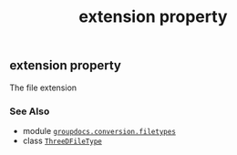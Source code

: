 ﻿---
title: extension property
second_title: GroupDocs.Conversion for Python via .NET API References
description: 
type: docs
weight: 300
url: /python-net/groupdocs.conversion.filetypes/threedfiletype/extension/
is_root: false
---

## extension property


The file extension

### See Also
* module [`groupdocs.conversion.filetypes`](../../)
* class [`ThreeDFileType`](/conversion/python-net/groupdocs.conversion.filetypes/threedfiletype)
